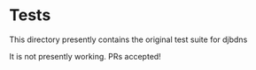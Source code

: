 # Tests

This directory presently contains the original test suite for djbdns

It is not presently working. PRs accepted!

